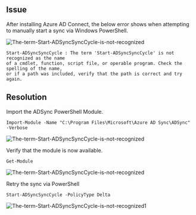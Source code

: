 ## Issue

After installing Azure AD Connect, the below error shows when attempting to manually start a sync via Windows PowerShell.

![The-term-Start-ADSyncSyncCycle-is-not-recognized](https://github.com/jameswassinger/BLOG/blob/main/MEDIA/The-term-Start-ADSyncSyncCycle-is-not-recognized.png)

```
Start-ADSyncSyncCycle : The term 'Start-ADSyncSyncCycle' is not recognized as the name 
of a cmdlet, function, script file, or operable program. Check the spelling of the name, 
or if a path was included, verify that the path is correct and try again.
```

## Resolution

Import the ADSync PowerShell Module.

```
Import-Module -Name "C:\Program Files\Microsoft\Azure AD Sync\ADSync" -Verbose
```

![The-term-Start-ADSyncSyncCycle-is-not-recognized](https://github.com/jameswassinger/BLOG/blob/main/MEDIA/The-term-Start-ADSyncSyncCycle-is-not-recognized0.png)

Verify that the module is now available. 

```
Get-Module
```
![The-term-Start-ADSyncSyncCycle-is-not-recognized](https://github.com/jameswassinger/BLOG/blob/main/MEDIA/The-term-Start-ADSyncSyncCycle-is-not-recognized1.png)

Retry the sync via PowerShell

```
Start-ADSyncSyncCycle -PolicyType Delta
```

![The-term-Start-ADSyncSyncCycle-is-not-recognized1](https://github.com/jameswassinger/BLOG/blob/main/MEDIA/The-term-Start-ADSyncSyncCycle-is-not-recognized2.png)

